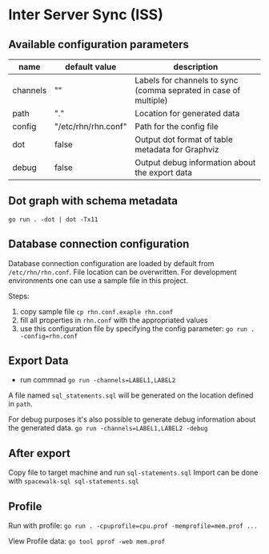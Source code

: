 # Inter Server Sync (ISS)

## Available configuration parameters

| name       | default value       | description | 
| ---------- | ------------------- | ----------- |
| channels   | ""                  | Labels for channels to sync (comma seprated in case of multiple) |
| path       | "."                 | Location for generated data|
| config     | "/etc/rhn/rhn.conf" | Path for the config file | 
| dot        | false               | Output dot format of table metadata for Graphviz |
| debug      | false               | Output debug information about the export data |

## Dot graph with schema metadata

`go run . -dot | dot -Tx11`

## Database connection configuration

Database connection configuration are loaded by default from `/etc/rhn/rhn.conf`.
File location can be overwritten. 
For development environments one can use a sample file in this project.

Steps:
1. copy sample file `cp rhn.conf.exaple rhn.conf`
2. fill all properties in `rhn.conf` with the appropriated values
3. use this configuration file by specifying the config parameter: `go run . -config=rhn.conf`


## Export Data

- run commnad `go run -channels=LABEL1,LABEL2`

A file named `sql_statements.sql` will be generated on the location defined in `path`.

For debug purposes it's also possible to generate debug information about the generated data.
`go run -channels=LABEL1,LABEL2 -debug`

## After export

Copy file to target machine and run `sql-statements.sql`
Import can be done with `spacewalk-sql sql-statements.sql`

## Profile
Run with profile: `go run . -cpuprofile=cpu.prof -memprofile=mem.prof ...`

View Profile data: `go tool pprof -web mem.prof`